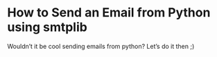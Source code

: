 # How to Send an Email from Python using smtplib
Wouldn’t it be cool sending emails from python? Let’s do it then ;)
